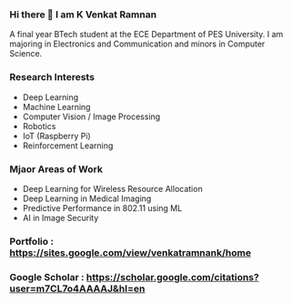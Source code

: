 ### Hi there 👋 I am K Venkat Ramnan

A final year BTech student at the ECE Department of PES University.  I am majoring in Electronics and Communication and minors in Computer Science.

### Research Interests
* Deep Learning
* Machine Learning
* Computer Vision / Image Processing
* Robotics
* IoT (Raspberry Pi)
* Reinforcement Learning

### Mjaor Areas of Work
* Deep Learning for Wireless Resource Allocation
* Deep Learning in Medical Imaging
* Predictive Performance in 802.11 using ML
* AI in Image Security

### Portfolio : https://sites.google.com/view/venkatramnank/home

### Google Scholar : https://scholar.google.com/citations?user=m7CL7o4AAAAJ&hl=en

